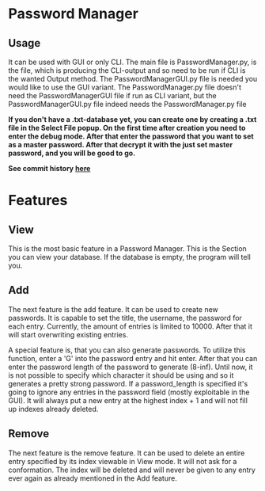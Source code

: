 # Password Manager
## Usage
It can be used with GUI or only CLI. The main file is PasswordManager.py, is the file, which is producing the CLI-output and so need to be run if CLI is the wanted Output method.
The PasswordManagerGUI.py file is needed you would like to use the GUI variant. The PasswordManager.py file doesn't need the PasswordManagerGUI file if run as CLI variant, but the PasswordManagerGUI.py file indeed needs the PasswordManager.py file
 
**If you don't have a .txt-database yet, you can create one by creating a .txt file in the Select File popup.
On the first time after creation you need to enter the debug mode.
After that enter the password that you want to set as a master password. After that decrypt it with the just set master password, and you will be good to go.**


**See commit history [here](https://github.com/HuckleberryLovesYou/coding/tree/main/vocational-school/python/PasswordManager)**
# Features
## View
This is the most basic feature in a Password Manager. This is the Section you can view your database.
If the database is empty, the program will tell you.
## Add
The next feature is the add feature.
It can be used to create new passwords.
It is capable to set the title, the username, the password for each entry.
Currently, the amount of entries is limited to 10000. After that it will start overwriting existing entries.

A special feature is, that you can also generate passwords. To utilize this function, enter a 'G' into the password entry and hit enter.
After that you can enter the password length of the password to generate (8-inf).
Until now, it is not possible to specify which character it should be using and so it generates a pretty strong password.
If a password_length is specified it's going to ignore any entries in the password field (mostly exploitable in the GUI).
It will always put a new entry at the highest index + 1 and will not fill up indexes already deleted.

## Remove
The next feature is the remove feature.
It can be used to delete an entire entry specified by its index viewable in View mode.
It will not ask for a conformation.
The index will be deleted and will never be given to any entry ever again as already mentioned in the Add feature.
